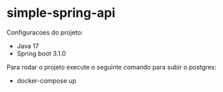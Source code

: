 # simple-spring-api

Configuracoes do projeto:
 - Java 17
 - Spring boot 3.1.0


Para rodar o projeto execute o seguinte comando para subir o postgres:
 - docker-compose up